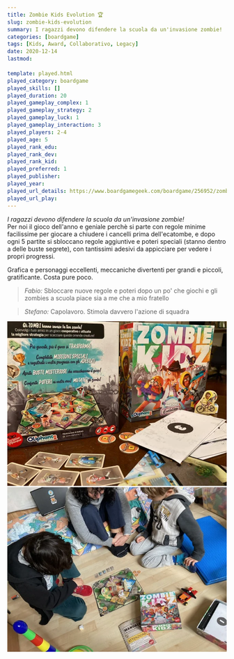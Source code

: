 ```yaml
---
title: Zombie Kids Evolution 🏆
slug: zombie-kids-evolution
summary: I ragazzi devono difendere la scuola da un'invasione zombie!
categories: [boardgame]
tags: [Kids, Award, Collaborativo, Legacy]
date: 2020-12-14
lastmod: 

template: played.html
played_category: boardgame
played_skills: []
played_duration: 20
played_gameplay_complex: 1
played_gameplay_strategy: 2
played_gameplay_luck: 1
played_gameplay_interaction: 3
played_players: 2-4
played_age: 5
played_rank_edu: 
played_rank_dev: 
played_rank_kid: 
played_preferred: 1
played_publisher: 
played_year: 
played_url_details: https://www.boardgamegeek.com/boardgame/256952/zombie-kidz-evolution
played_url_play: 
---
```


*I ragazzi devono difendere la scuola da un'invasione zombie!*  
Per noi il gioco dell'anno e geniale perchè si parte con regole minime facilissime per giocare a chiudere i cancelli prima dell'ecatombe, e dopo ogni 5 partite si sbloccano regole aggiuntive e poteri speciali (stanno dentro a delle buste segrete), con tantissimi adesivi da appicciare per vedere i propri progressi.

Grafica e personaggi eccellenti, meccaniche divertenti per grandi e piccoli, gratificante. Costa pure poco.

> *Fabio:*
> Sbloccare nuove regole e poteri dopo un po' che giochi e gli zombies a scuola piace sia a me che a mio fratello


> *Stefano:*
> Capolavoro. Stimola davvero l'azione di squadra

![](img/zombie_kidz.webp)
![](img/zombie_kidz2.webp)
